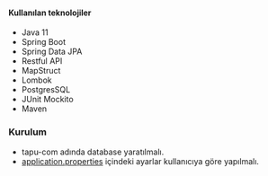 #### Kullanılan teknolojiler

- Java 11
- Spring Boot
- Spring Data JPA
- Restful API
- MapStruct
- Lombok
- PostgresSQL
- JUnit Mockito
- Maven


### Kurulum

- tapu-com adında database yaratılmalı.
- [application.properties](https://github.com/anilakd/tapuCase-auction-shortened-url/blob/9bf2651dfb968d5008e754e018f9fc7fe2ff6b8b/src/main/resources/application.properties) içindeki ayarlar kullanıcıya göre yapılmalı.
  